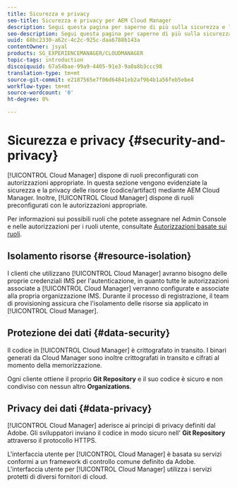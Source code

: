 ```yaml
---
title: Sicurezza e privacy
seo-title: Sicurezza e privacy per AEM Cloud Manager
description: Segui questa pagina per saperne di più sulla sicurezza e la privacy delle tue risorse (codice/artifact).
seo-description: Segui questa pagina per saperne di più sulla sicurezza e la privacy delle tue risorse (codice/artifact) tramite AEM Cloud Manager.
uuid: 68bc2330-a62c-4c2c-925c-daa6788b143a
contentOwner: jsyal
products: SG_EXPERIENCEMANAGER/CLOUDMANAGER
topic-tags: introduction
discoiquuid: 67a54bae-99a9-4405-91e3-9a0a8b3ccc98
translation-type: tm+mt
source-git-commit: e2187565e7f06d64841eb2af9b4b1a56feb5ebe4
workflow-type: tm+mt
source-wordcount: '0'
ht-degree: 0%

---
```



# Sicurezza e privacy {#security-and-privacy}

[!UICONTROL Cloud Manager] dispone di ruoli preconfigurati con autorizzazioni appropriate. In questa sezione vengono evidenziate la sicurezza e la privacy delle risorse (codice/artifact) mediante AEM Cloud Manager. Inoltre, [!UICONTROL Cloud Manager] dispone di ruoli preconfigurati con le autorizzazioni appropriate.

Per informazioni sui possibili ruoli che potete assegnare nel Admin Console  e nelle autorizzazioni per i ruoli utente, consultate [Autorizzazioni basate sui ruoli](/help/using/role-based-permissions.md).


## Isolamento risorse {#resource-isolation}

I clienti che utilizzano [!UICONTROL Cloud Manager] avranno bisogno delle proprie credenziali IMS per l&#39;autenticazione, in quanto tutte le autorizzazioni associate a [!UICONTROL Cloud Manager] verranno configurate e associate alla propria organizzazione IMS. Durante il processo di registrazione, il team di provisioning assicura che l&#39;isolamento delle risorse sia applicato in [!UICONTROL Cloud Manager].

## Protezione dei dati {#data-security}

Il codice in [!UICONTROL Cloud Manager] è crittografato in transito. I binari generati da Cloud Manager sono inoltre crittografati in transito e cifrati al momento della memorizzazione.

Ogni cliente ottiene il proprio **Git Repository** e il suo codice è sicuro e non condiviso con nessun altro **Organizations**.

## Privacy dei dati {#data-privacy}

[!UICONTROL Cloud Manager] aderisce ai principi di privacy definiti dal  Adobe. Gli sviluppatori inviano il codice in modo sicuro nell&#39; **Git Repository** attraverso il protocollo HTTPS.

L&#39;interfaccia utente per [!UICONTROL Cloud Manager] è basata su servizi conformi a un framework di controllo comune definito da  Adobe. L&#39;interfaccia utente per [!UICONTROL Cloud Manager] utilizza i servizi protetti di diversi fornitori di cloud.
